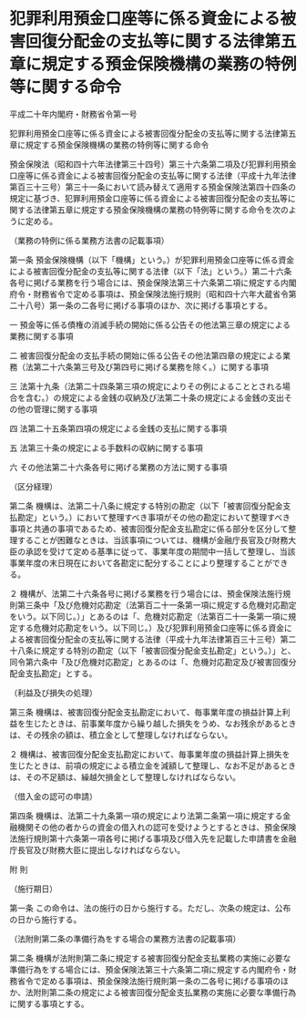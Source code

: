 # 犯罪利用預金口座等に係る資金による被害回復分配金の支払等に関する法律第五章に規定する預金保険機構の業務の特例等に関する命令

平成二十年内閣府・財務省令第一号

犯罪利用預金口座等に係る資金による被害回復分配金の支払等に関する法律第五章に規定する預金保険機構の業務の特例等に関する命令

預金保険法（昭和四十六年法律第三十四号）第三十六条第二項及び犯罪利用預金口座等に係る資金による被害回復分配金の支払等に関する法律（平成十九年法律第百三十三号）第三十一条において読み替えて適用する預金保険法第四十四条の規定に基づき、犯罪利用預金口座等に係る資金による被害回復分配金の支払等に関する法律第五章に規定する預金保険機構の業務の特例等に関する命令を次のように定める。

（業務の特例に係る業務方法書の記載事項）

第一条 預金保険機構（以下「機構」という。）が犯罪利用預金口座等に係る資金による被害回復分配金の支払等に関する法律（以下「法」という。）第二十六条各号に掲げる業務を行う場合には、預金保険法第三十六条第二項に規定する内閣府令・財務省令で定める事項は、預金保険法施行規則（昭和四十六年大蔵省令第二十八号）第一条の二各号に掲げる事項のほか、次に掲げる事項とする。

一 預金等に係る債権の消滅手続の開始に係る公告その他法第三章の規定による業務に関する事項

二 被害回復分配金の支払手続の開始に係る公告その他法第四章の規定による業務（法第二十六条第三号及び第四号に掲げる業務を除く。）に関する事項

三 法第十九条（法第二十四条第三項の規定によりその例によることとされる場合を含む。）の規定による金銭の収納及び法第二十条の規定による金銭の支出その他の管理に関する事項

四 法第二十五条第四項の規定による金銭の支払に関する事項

五 法第三十条の規定による手数料の収納に関する事項

六 その他法第二十六条各号に掲げる業務の方法に関する事項

（区分経理）

第二条 機構は、法第二十八条に規定する特別の勘定（以下「被害回復分配金支払勘定」という。）において整理すべき事項がその他の勘定において整理すべき事項と共通の事項であるため、被害回復分配金支払勘定に係る部分を区分して整理することが困難なときは、当該事項については、機構が金融庁長官及び財務大臣の承認を受けて定める基準に従って、事業年度の期間中一括して整理し、当該事業年度の末日現在において各勘定に配分することにより整理することができる。

２ 機構が、法第二十六条各号に掲げる業務を行う場合には、預金保険法施行規則第三条中「及び危機対応勘定（法第百二十一条第一項に規定する危機対応勘定をいう。以下同じ。）」とあるのは「、危機対応勘定（法第百二十一条第一項に規定する危機対応勘定をいう。以下同じ。）及び犯罪利用預金口座等に係る資金による被害回復分配金の支払等に関する法律（平成十九年法律第百三十三号）第二十八条に規定する特別の勘定（以下「被害回復分配金支払勘定」という。）」と、同令第六条中「及び危機対応勘定」とあるのは「、危機対応勘定及び被害回復分配金支払勘定」とする。

（利益及び損失の処理）

第三条 機構は、被害回復分配金支払勘定において、毎事業年度の損益計算上利益を生じたときは、前事業年度から繰り越した損失をうめ、なお残余があるときは、その残余の額は、積立金として整理しなければならない。

２ 機構は、被害回復分配金支払勘定において、毎事業年度の損益計算上損失を生じたときは、前項の規定による積立金を減額して整理し、なお不足があるときは、その不足額は、繰越欠損金として整理しなければならない。

（借入金の認可の申請）

第四条 機構は、法第二十九条第一項の規定により法第二条第一項に規定する金融機関その他の者からの資金の借入れの認可を受けようとするときは、預金保険法施行規則第十六条第一項各号に掲げる事項及び借入先を記載した申請書を金融庁長官及び財務大臣に提出しなければならない。

附 則

（施行期日）

第一条 この命令は、法の施行の日から施行する。ただし、次条の規定は、公布の日から施行する。

（法附則第二条の準備行為をする場合の業務方法書の記載事項）

第二条 機構が法附則第二条に規定する被害回復分配金支払業務の実施に必要な準備行為をする場合には、預金保険法第三十六条第二項に規定する内閣府令・財務省令で定める事項は、預金保険法施行規則第一条の二各号に掲げる事項のほか、法附則第二条の規定による被害回復分配金支払業務の実施に必要な準備行為に関する事項とする。
